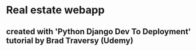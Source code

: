 # Real estate webapp
## created with 'Python Django Dev To Deployment' tutorial by Brad Traversy (Udemy) 
